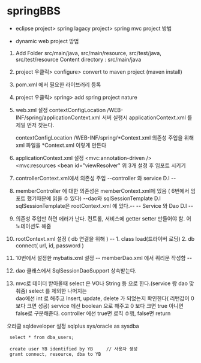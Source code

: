 # springBBS


- eclipse project> spring lagacy project> spring mvc project 방법

- dynamic web project 방법
1. Add Folder
		src/main/java, src/main/resource, src/test/java, src/test/resource
	Content directory : src/main/java

2. project 우클릭> configure> convert to maven project (maven install)
3. pom.xml 에서 필요한 라이브러리 등록
4. project 우클릭> spring> add spring project nature
5. web.xml 설정
	<init-param>
			<param-name>contextConfigLocation</param-name>
			<param-value>/WEB-INF/spring/applicationContext.xml</param-value>
	</init-param>
	서버 실행시 applicationContext.xml 를 제일 먼저 찾는다.
	
	<context-param>
		<param-name>contextConfigLocation</param-name>
		<param-value>/WEB-INF/spring/*Context.xml</param-value>
	</context-param>
	의존성 주입을 위해 xml 파일을 *Context.xml 이렇게 만든다
	
6. applicationContext.xml 설정
	<mvc:annotation-driven />      
	<mvc:resources
	<bean id="viewResolver"
	위 3개 설정 후 <import resource="controllerContext.xml" />  임포트 시키기
	
7. controllerContext.xml에서 의존성 주입
	--controller 와 service D.I --
	<bean id="memberController" class = "com.ktds.controller.MemberController">
		<property name="memberService" ref="memberService"></property>
	</bean>

8. memberController 에 대한 의존성은 memberContext.xml에 있음 ( 6번에서 임포트 했기때문에 읽을 수 있다)
	--dao와 sqlSessionTemplate D.I  sqlSessionTemplate은 rootContext.xml 에 있다.--
	<bean id="memberDao" class="com.ktds.dao.MemberDaoImpl">
		<property name="sqlSessionTemplate" ref="sqlSessionTemplate"></property>
	</bean>
	-- Service 와  Dao D.I --
	<bean id="memberService" class="com.ktds.service.MemberServiceImpl">
		<property name="memberDao" ref="memberDao"></property>
	</bean>

9. 의존성 주입만 하면 에러가 난다. 컨트롤, 서비스에 getter setter 만들어야 함.  어노테이션도 해줌
	
10. rootContext.xml 설정  ( db 연결을 위해 )
	-- 1. class load(드라이버 로딩)  2. db connect( url, id, password )
	<bean id="dataSource" class="org.springframework.jdbc.datasource.DriverManagerDataSource">
	  	<property name="driverClassName" value="org.postgresql.Driver"/>
	  	<property name="url" value="jdbc:postgresql://localhost:5432/postgres"/>
	  	<property name="username" value="postgres"/>
	  	<property name="password" value="1161"/>
	</bean>
	
	<!-- myBatis가 db에 접속 할 수 있도록 도와주는 설정 -->
	<bean id="sqlSessionFactory" class="org.mybatis.spring.SqlSessionFactoryBean">       
		<property name="dataSource" ref="dataSource"/>
		<property name="configLocation" value="classpath:/mybatis/mybatis.xml"/> 
	</bean>
	
	<!-- MyBatis가 db에 Query(SQL)을 실행하고 결과를 받아오게 도와주는 설정 -->
	<bean id="sqlSessionTemplate" class="org.mybatis.spring.SqlSessionTemplate">
		<constructor-arg name="sqlSessionFactory" ref="sqlSessionFactory"/>
	</bean>
	
11. 10번에서 설정한 mybatis.xml 설정
	-- memberDao.xml 에서 쿼리문 작성함 --
	<configuration>
		<mappers>
			<mapper resource="com/ktds/dao/sql/memberDao.xml" />
		</mappers>
	</configuration>
    
12. dao 클래스에서 SqlSessionDaoSupport 상속받는다.

13. mvc로 데이터 받아올때  select 은 VO나 String 등 으로 한다.(service 랑 dao 맞춰줌) 
	select 를 제외한 나머지는  
	dao에선 int 로 해주고 Insert, update, delete 가 되었는지 확인한다( 리턴값이 0보다 크면 성공)
	service 에선 boolean 으로 해주고 0 보다 크면 true 아니면 false로 구분해준다.
	controller 에선 true면 로직 수행, false면 return 
	
	
오라클 sqldeveloper 설정	
	 sqlplus sys/oracle as sysdba
	 
	 select * from dba_users;
	 
	 create user YB identified by YB     // 사용자 생성
	 grant connect, resource, dba to YB
	 
